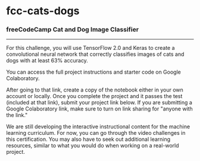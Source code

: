 # fcc-cats-dogs


### freeCodeCamp Cat and Dog Image Classifier

---

For this challenge, you will use TensorFlow 2.0 and Keras to create a convolutional neural network that correctly classifies images of cats and dogs with at least 63% accuracy.

You can access the full project instructions and starter code on Google Colaboratory.

After going to that link, create a copy of the notebook either in your own account or locally. Once you complete the project and it passes the test (included at that link), submit your project link below. If you are submitting a Google Colaboratory link, make sure to turn on link sharing for "anyone with the link."

We are still developing the interactive instructional content for the machine learning curriculum. For now, you can go through the video challenges in this certification. You may also have to seek out additional learning resources, similar to what you would do when working on a real-world project.
